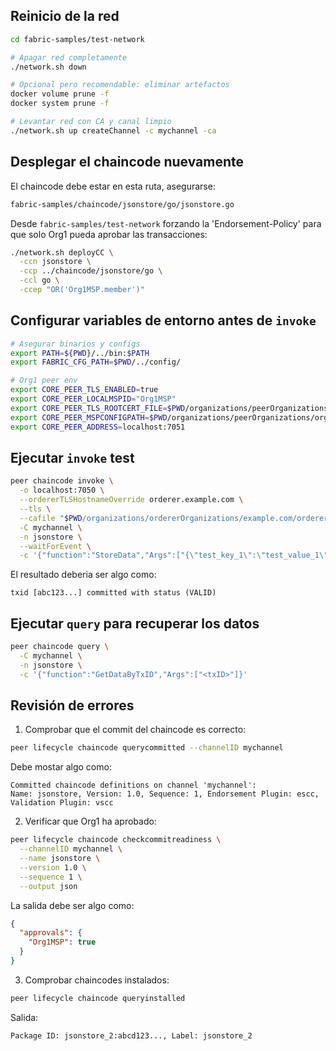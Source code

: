 ## Reinicio de la red

```bash
cd fabric-samples/test-network

# Apagar red completamente
./network.sh down

# Opcional pero recomendable: eliminar artefactos
docker volume prune -f
docker system prune -f

# Levantar red con CA y canal limpio
./network.sh up createChannel -c mychannel -ca
```

## Desplegar el chaincode nuevamente

El chaincode debe estar en esta ruta, asegurarse:
```bash
fabric-samples/chaincode/jsonstore/go/jsonstore.go
```

Desde `fabric-samples/test-network` forzando la 'Endorsement-Policy' para que solo Org1 pueda aprobar las transacciones:
```bash
./network.sh deployCC \
  -ccn jsonstore \
  -ccp ../chaincode/jsonstore/go \
  -ccl go \
  -ccep "OR('Org1MSP.member')"
```

## Configurar variables de entorno antes de `invoke`

```bash
# Asegurar binarios y configs
export PATH=${PWD}/../bin:$PATH
export FABRIC_CFG_PATH=$PWD/../config/

# Org1 peer env
export CORE_PEER_TLS_ENABLED=true
export CORE_PEER_LOCALMSPID="Org1MSP"
export CORE_PEER_TLS_ROOTCERT_FILE=$PWD/organizations/peerOrganizations/org1.example.com/peers/peer0.org1.example.com/tls/ca.crt
export CORE_PEER_MSPCONFIGPATH=$PWD/organizations/peerOrganizations/org1.example.com/users/Admin@org1.example.com/msp
export CORE_PEER_ADDRESS=localhost:7051
```

## Ejecutar `invoke` test

```bash
peer chaincode invoke \
  -o localhost:7050 \
  --ordererTLSHostnameOverride orderer.example.com \
  --tls \
  --cafile "$PWD/organizations/ordererOrganizations/example.com/orderers/orderer.example.com/msp/tlscacerts/tlsca.example.com-cert.pem" \
  -C mychannel \
  -n jsonstore \
  --waitForEvent \
  -c '{"function":"StoreData","Args":["{\"test_key_1\":\"test_value_1\",\"test_key_2\":test_value_2}"]}'
```

El resultado deberia ser algo como:
```text
txid [abc123...] committed with status (VALID)
```

## Ejecutar `query` para recuperar los datos
```bash
peer chaincode query \
  -C mychannel \
  -n jsonstore \
  -c '{"function":"GetDataByTxID","Args":["<txID>"]}'
```

## Revisión de errores
1. Comprobar que el commit del chaincode es correcto:
```bash
peer lifecycle chaincode querycommitted --channelID mychannel
```
Debe mostar algo como:
```text
Committed chaincode definitions on channel 'mychannel':
Name: jsonstore, Version: 1.0, Sequence: 1, Endorsement Plugin: escc, Validation Plugin: vscc
```

2. Verificar que Org1 ha aprobado:
```bash
peer lifecycle chaincode checkcommitreadiness \
  --channelID mychannel \
  --name jsonstore \
  --version 1.0 \
  --sequence 1 \
  --output json
```
La salida debe ser algo como:
```json
{
  "approvals": {
    "Org1MSP": true
  }
}
```

3. Comprobar chaincodes instalados:
```bash
peer lifecycle chaincode queryinstalled
```
Salida:
```text
Package ID: jsonstore_2:abcd123..., Label: jsonstore_2
```